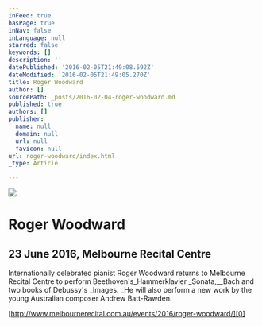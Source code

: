 ```yaml
---
inFeed: true
hasPage: true
inNav: false
inLanguage: null
starred: false
keywords: []
description: ''
datePublished: '2016-02-05T21:49:08.592Z'
dateModified: '2016-02-05T21:49:05.270Z'
title: Roger Woodward
author: []
sourcePath: _posts/2016-02-04-roger-woodward.md
published: true
authors: []
publisher:
  name: null
  domain: null
  url: null
  favicon: null
url: roger-woodward/index.html
_type: Article

---
```

![](https://the-grid-user-content.s3-us-west-2.amazonaws.com/af085b00-b788-4320-914f-abac8016da7f.jpg)

# Roger Woodward

## 23 June 2016, Melbourne Recital Centre

Internationally celebrated pianist Roger Woodward returns to Melbourne Recital Centre to perform Beethoven's_Hammerklavier _Sonata,__Bach and two books of Debussy's _Images. _He will also perform a new work by the young Australian composer Andrew Batt-Rawden.

[http://www.melbournerecital.com.au/events/2016/roger-woodward/][0]

[0]: http://www.melbournerecital.com.au/events/2016/roger-woodward/